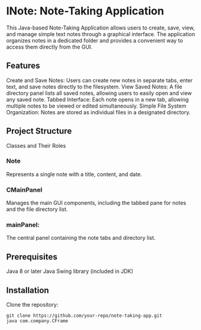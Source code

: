 # INote: Note-Taking Application
This Java-based Note-Taking Application allows users to create, save, view, and manage simple text notes through a graphical interface. The application organizes notes in a dedicated folder and provides a convenient way to access them directly from the GUI.

## Features
Create and Save Notes: Users can create new notes in separate tabs, enter text, and save notes directly to the filesystem.
View Saved Notes: A file directory panel lists all saved notes, allowing users to easily open and view any saved note.
Tabbed Interface: Each note opens in a new tab, allowing multiple notes to be viewed or edited simultaneously.
Simple File System Organization: Notes are stored as individual files in a designated directory.
## Project Structure
Classes and Their Roles
### Note
Represents a single note with a title, content, and date.


### CMainPanel
Manages the main GUI components, including the tabbed pane for notes and the file directory list.

### mainPanel:
The central panel containing the note tabs and directory list.

## Prerequisites
Java 8 or later
Java Swing library (included in JDK)


## Installation
Clone the repository:

```
git clone https://github.com/your-repo/note-taking-app.git
java com.company.CFrame
```

